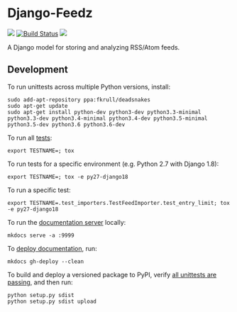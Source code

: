 Django-Feedz
============

[![](https://img.shields.io/pypi/v/django-feedz.svg)](https://pypi.python.org/pypi/django-feedz) [![Build Status](https://img.shields.io/travis/chrisspen/django-feedz.svg?branch=master)](https://travis-ci.org/chrisspen/django-feedz) [![](https://pyup.io/repos/github/chrisspen/django-feedz/shield.svg)](https://pyup.io/repos/github/chrisspen/django-feedz)

A Django model for storing and analyzing RSS/Atom feeds.

Development
-----------

To run unittests across multiple Python versions, install:

    sudo add-apt-repository ppa:fkrull/deadsnakes
    sudo apt-get update
    sudo apt-get install python-dev python3-dev python3.3-minimal python3.3-dev python3.4-minimal python3.4-dev python3.5-minimal python3.5-dev python3.6 python3.6-dev

To run all [tests](http://tox.readthedocs.org/en/latest/):

    export TESTNAME=; tox

To run tests for a specific environment (e.g. Python 2.7 with Django 1.8):
    
    export TESTNAME=; tox -e py27-django18

To run a specific test:
    
    export TESTNAME=.test_importers.TestFeedImporter.test_entry_limit; tox -e py27-django18

To run the [documentation server](http://www.mkdocs.org/#getting-started) locally:

    mkdocs serve -a :9999

To [deploy documentation](http://www.mkdocs.org/user-guide/deploying-your-docs/), run:

    mkdocs gh-deploy --clean

To build and deploy a versioned package to PyPI, verify [all unittests are passing](https://travis-ci.org/chrisspen/django-feedz), and then run:

    python setup.py sdist
    python setup.py sdist upload
